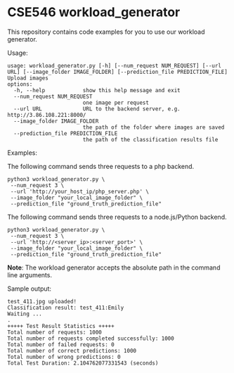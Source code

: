 # CSE546 workload_generator

This repository contains code examples for you to use our workload generator.

Usage:
```
usage: workload_generator.py [-h] [--num_request NUM_REQUEST] [--url URL] [--image_folder IMAGE_FOLDER] [--prediction_file PREDICTION_FILE]
Upload images
options:
  -h, --help            show this help message and exit
  --num_request NUM_REQUEST
                        one image per request
  --url URL             URL to the backend server, e.g. http://3.86.108.221:8000/
  --image_folder IMAGE_FOLDER
                        the path of the folder where images are saved
  --prediction_file PREDICTION_FILE
                        the path of the classification results file
```

Examples:

The following command sends three requests to a php backend.
```
python3 workload_generator.py \
 --num_request 3 \
 --url 'http://your_host_ip/php_server.php' \
 --image_folder "your_local_image_folder" \
 --prediction_file "ground_truth_prediction_file"
```

The following command sends three requests to a node.js/Python backend.
```
python3 workload_generator.py \
 --num_request 3 \
 --url 'http://<server_ip>:<server_port>' \
 --image_folder "your_local_image_folder" \
 --prediction_file "ground_truth_prediction_file"
```
**Note**: The workload generator accepts the absolute path in the command line arguments. 

Sample output:
```
test_411.jpg uploaded!
Classification result: test_411:Emily
Waiting ...
.
+++++ Test Result Statistics +++++
Total number of requests: 1000
Total number of requests completed successfully: 1000
Total number of failed requests: 0
Total number of correct predictions: 1000
Total number of wrong predictions: 0
Total Test Duration: 2.104762077331543 (seconds)
```
